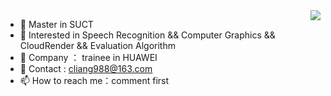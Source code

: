 <img align="right" src="https://github-readme-stats.vercel.app/api?username=real-CLiang&show_icons=true">

- 👋 Master in SUCT
- 👀 Interested in Speech Recognition && Computer Graphics && CloudRender && Evaluation Algorithm
- 🍊 Company ： trainee in HUAWEI
- 🌱 Contact : cliang988@163.com
- 📫 How to reach me：comment first

<!---
real-CLiang/real-CLiang is a ✨ special ✨ repository because its `README.md` (this file) appears on your GitHub profile.
You can click the Preview link to take a look at your changes.
--->
